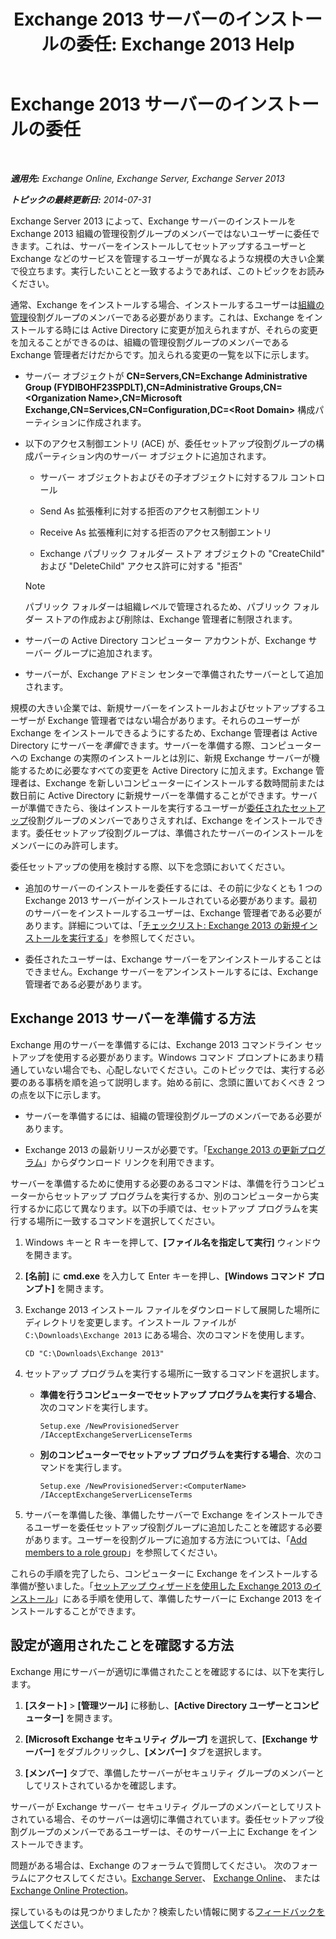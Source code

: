 ﻿---
title: 'Exchange 2013 サーバーのインストールの委任: Exchange 2013 Help'
TOCTitle: Exchange 2013 サーバーのインストールの委任
ms:assetid: f2fc8680-0c7c-4a29-b8f5-d77404fec280
ms:mtpsurl: https://technet.microsoft.com/ja-jp/library/Bb201741(v=EXCHG.150)
ms:contentKeyID: 62614005
ms.date: 04/24/2018
mtps_version: v=EXCHG.150
ms.translationtype: HT
---

# Exchange 2013 サーバーのインストールの委任

 

_**適用先:** Exchange Online, Exchange Server, Exchange Server 2013_

_**トピックの最終更新日:** 2014-07-31_

Exchange Server 2013 によって、Exchange サーバーのインストールを Exchange 2013 組織の管理役割グループのメンバーではないユーザーに委任できます。これは、サーバーをインストールしてセットアップするユーザーと Exchange などのサービスを管理するユーザーが異なるような規模の大きい企業で役立ちます。実行したいことと一致するようであれば、このトピックをお読みください。

通常、Exchange をインストールする場合、インストールするユーザーは[組織の管理](organization-management-exchange-2013-help.md)役割グループのメンバーである必要があります。これは、Exchange をインストールする時には Active Directory に変更が加えられますが、それらの変更を加えることができるのは、組織の管理役割グループのメンバーである Exchange 管理者だけだからです。加えられる変更の一覧を以下に示します。

  - サーバー オブジェクトが **CN=Servers,CN=Exchange Administrative Group (FYDIBOHF23SPDLT),CN=Administrative Groups,CN=\<Organization Name\>,CN=Microsoft Exchange,CN=Services,CN=Configuration,DC=\<Root Domain\>** 構成パーティションに作成されます。

  - 以下のアクセス制御エントリ (ACE) が、委任セットアップ役割グループの構成パーティション内のサーバー オブジェクトに追加されます。
    
      - サーバー オブジェクトおよびその子オブジェクトに対するフル コントロール
    
      - Send As 拡張権利に対する拒否のアクセス制御エントリ
    
      - Receive As 拡張権利に対する拒否のアクセス制御エントリ
    
      - Exchange パブリック フォルダー ストア オブジェクトの "CreateChild" および "DeleteChild" アクセス許可に対する "拒否"
    

    > [!NOTE]
    > パブリック フォルダーは組織レベルで管理されるため、パブリック フォルダー ストアの作成および削除は、Exchange 管理者に制限されます。



  - サーバーの Active Directory コンピューター アカウントが、Exchange サーバー グループに追加されます。

  - サーバーが、Exchange アドミン センターで準備されたサーバーとして追加されます。

規模の大きい企業では、新規サーバーをインストールおよびセットアップするユーザーが Exchange 管理者ではない場合があります。それらのユーザーが Exchange をインストールできるようにするため、Exchange 管理者は Active Directory にサーバーを*準備*できます。サーバーを準備する際、コンピューターへの Exchange の実際のインストールとは別に、新規 Exchange サーバーが機能するために必要なすべての変更を Active Directory に加えます。Exchange 管理者は、Exchange を新しいコンピューターにインストールする数時間前または数日前に Active Directory に新規サーバーを準備することができます。サーバーが準備できたら、後はインストールを実行するユーザーが[委任されたセットアップ](delegated-setup-exchange-2013-help.md)役割グループのメンバーでありさえすれば、Exchange をインストールできます。委任セットアップ役割グループは、準備されたサーバーのインストールをメンバーにのみ許可します。

委任セットアップの使用を検討する際、以下を念頭においてください。

  - 追加のサーバーのインストールを委任するには、その前に少なくとも 1 つの Exchange 2013 サーバーがインストールされている必要があります。最初のサーバーをインストールするユーザーは、Exchange 管理者である必要があります。詳細については、「[チェックリスト: Exchange 2013 の新規インストールを実行する](checklist-perform-a-new-installation-of-exchange-2013-exchange-2013-help.md)」を参照してください。

  - 委任されたユーザーは、Exchange サーバーをアンインストールすることはできません。Exchange サーバーをアンインストールするには、Exchange 管理者である必要があります。

## Exchange 2013 サーバーを準備する方法

Exchange 用のサーバーを準備するには、Exchange 2013 コマンドライン セットアップを使用する必要があります。Windows コマンド プロンプトにあまり精通していない場合でも、心配しないでください。このトピックでは、実行する必要のある事柄を順を追って説明します。始める前に、念頭に置いておくべき 2 つの点を以下に示します。

  - サーバーを準備するには、組織の管理役割グループのメンバーである必要があります。

  - Exchange 2013 の最新リリースが必要です。「[Exchange 2013 の更新プログラム](updates-for-exchange-2013-exchange-2013-help.md)」からダウンロード リンクを利用できます。

サーバーを準備するために使用する必要のあるコマンドは、準備を行うコンピューターからセットアップ プログラムを実行するか、別のコンピューターから実行するかに応じて異なります。以下の手順では、セットアップ プログラムを実行する場所に一致するコマンドを選択してください。

1.  Windows キーと R キーを押して、**\[ファイル名を指定して実行\]** ウィンドウを開きます。

2.  **\[名前\]** に **cmd.exe** を入力して Enter キーを押し、**\[Windows コマンド プロンプト\]** を開きます。

3.  Exchange 2013 インストール ファイルをダウンロードして展開した場所にディレクトリを変更します。インストール ファイルが `C:\Downloads\Exchange 2013` にある場合、次のコマンドを使用します。
    
        CD "C:\Downloads\Exchange 2013"

4.  セットアップ プログラムを実行する場所に一致するコマンドを選択します。
    
      - **準備を行うコンピューターでセットアップ プログラムを実行する場合**、次のコマンドを実行します。
        
            Setup.exe /NewProvisionedServer /IAcceptExchangeServerLicenseTerms
    
      - **別のコンピューターでセットアップ プログラムを実行する場合**、次のコマンドを実行します。
        
            Setup.exe /NewProvisionedServer:<ComputerName> /IAcceptExchangeServerLicenseTerms

5.  サーバーを準備した後、準備したサーバーで Exchange をインストールできるユーザーを委任セットアップ役割グループに追加したことを確認する必要があります。ユーザーを役割グループに追加する方法については、「[Add members to a role group](manage-role-group-members-exchange-2013-help.md)」を参照してください。

これらの手順を完了したら、コンピューターに Exchange をインストールする準備が整いました。「[セットアップ ウィザードを使用した Exchange 2013 のインストール](install-exchange-2013-using-the-setup-wizard-exchange-2013-help.md)」にある手順を使用して、準備したサーバーに Exchange 2013 をインストールすることができます。

## 設定が適用されたことを確認する方法

Exchange 用にサーバーが適切に準備されたことを確認するには、以下を実行します。

1.  **\[スタート\]** \> **\[管理ツール\]** に移動し、**\[Active Directory ユーザーとコンピューター\]** を開きます。

2.  **\[Microsoft Exchange セキュリティ グループ\]** を選択して、**\[Exchange サーバー\]** をダブルクリックし、**\[メンバー\]** タブを選択します。

3.  **\[メンバー\]** タブで、準備したサーバーがセキュリティ グループのメンバーとしてリストされているかを確認します。

サーバーが Exchange サーバー セキュリティ グループのメンバーとしてリストされている場合、そのサーバーは適切に準備されています。委任セットアップ役割グループのメンバーであるユーザーは、そのサーバー上に Exchange をインストールできます。

問題がある場合は、Exchange のフォーラムで質問してください。 次のフォーラムにアクセスしてください。[Exchange Server](https://go.microsoft.com/fwlink/p/?linkid=60612)、 [Exchange Online](https://go.microsoft.com/fwlink/p/?linkid=267542)、 または [Exchange Online Protection](https://go.microsoft.com/fwlink/p/?linkid=285351)。

探しているものは見つかりましたか？検索したい情報に関する[フィードバックを送信](mailto:exsetuphelpfeedback@microsoft.com?subject=exchange%202013%20setup%20help%20feedback)してください。

